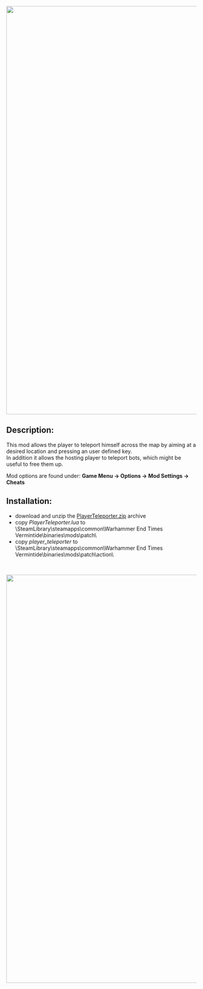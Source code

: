 <p align="center">
  <img src="../../../assets/banner-top.png" alt="" width="1080">
</p>

## Description:
This mod allows the player to teleport himself across the map by aiming at a desired location and pressing an user defined key.  
In addition it allows the hosting player to teleport bots, which might be useful to free them up.

Mod options are found under: **Game Menu → Options → Mod Settings → Cheats**

## Installation:
- download and unzip the [PlayerTeleporter.zip](../../../../releases/tag/PlayerTeleporter) archive
- copy *PlayerTeleporter.lua* to \SteamLibrary\steamapps\common\Warhammer End Times Vermintide\binaries\mods\patch\
- copy *player_teleporter* to \SteamLibrary\steamapps\common\Warhammer End Times Vermintide\binaries\mods\patch\action\

<br/>

<p align="center">
  <img src="../../../assets/banner-buttom.png" alt="" width="1080">
</p>
